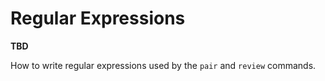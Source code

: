 # Regular Expressions

**TBD**

How to write regular expressions used by the `pair` and `review` commands.

